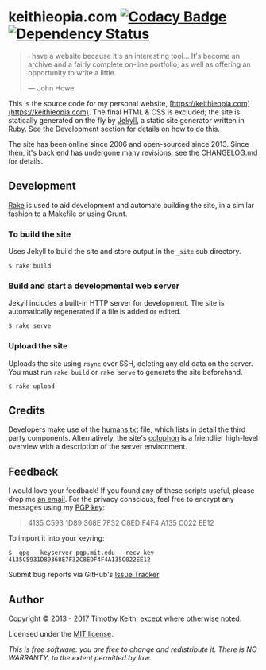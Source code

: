 # keithieopia.com [![Codacy Badge](https://api.codacy.com/project/badge/Grade/7525dd9b5f0d4a1cb01207d9b43336f3)](https://www.codacy.com/app/timothykeith/keithieopia-com?utm_source=github.com&amp;utm_medium=referral&amp;utm_content=keithieopia/keithieopia.com&amp;utm_campaign=Badge_Grade) [![Dependency Status](https://gemnasium.com/badges/github.com/keithieopia/keithieopia.com.svg)](https://gemnasium.com/github.com/keithieopia/keithieopia.com)

> I have a website because it's an interesting tool... It's become an archive 
> and a fairly complete on-line portfolio, as well as offering an opportunity to 
> write a little.
>
> &mdash; John Howe

This is the source code for my personal website, [https://keithieopia.com](https://keithieopia.com).
The final HTML & CSS is excluded; the site is statically generated on the fly by 
[Jekyll](https://jekyllrb.com/), a static site generator written in Ruby. See
the Development section for details on how to do this.

The site has been online since 2006 and open-sourced since 2013. Since then, 
it's back end has undergone many revisions; see the [CHANGELOG.md](https://github.com/keithieopia/keithieopia.com/blob/master/CHANGELOG.md)
for details.


## Development
[Rake](https://ruby.github.io/rake/) is used to aid development and automate 
building the site, in a similar fashion to a Makefile or using Grunt.

### To build the site
Uses Jekyll to build the site and store output in the `_site` sub directory. 

```console
$ rake build
```

### Build and start a developmental web server
Jekyll includes a built-in HTTP server for development. The site is 
automatically regenerated if a file is added or edited.
```console
$ rake serve
```

### Upload the site
Uploads the site using `rsync` over SSH, deleting any old data on the server. 
You must run `rake build` or `rake serve` to generate the site beforehand.
```console
$ rake upload
```


## Credits
Developers make use of the [humans.txt](https://github.com/keithieopia/keithieopia.com/blob/master/humans.txt) 
file, which lists in detail the third party components. Alternatively, the 
site's [colophon](https://keithieopia.com/colophon/) is a friendlier high-level 
overview with a description of the server environment.


## Feedback
I would love your feedback! If you found any of these scripts useful, please
drop me [an email](mailto:timothykeith@gmail.com). For the privacy conscious,
feel free to encrypt any messages using my [PGP key](http://pgp.mit.edu/pks/lookup?op=vindex&fingerprint=on&search=0xF4F4A135C022EE12):

> 4135 C593 1D89 368E 7F32 C8ED F4F4 A135 C022 EE12

To import it into your keyring:
```console
$  gpg --keyserver pgp.mit.edu --recv-key 4135C5931D89368E7F32C8EDF4F4A135C022EE12
```

Submit bug reports via GitHub's [Issue Tracker](https://github.com/keithieopia/keithieopia.com/issues)


## Author
Copyright &copy; 2013 - 2017 Timothy Keith, except where otherwise noted.

Licensed under the [MIT license](https://github.com/keithieopia/keithieopia.com/blob/master/LICENSE).

*This is free software: you are free to change and redistribute it. There is NO
WARRANTY, to the extent permitted by law.*
